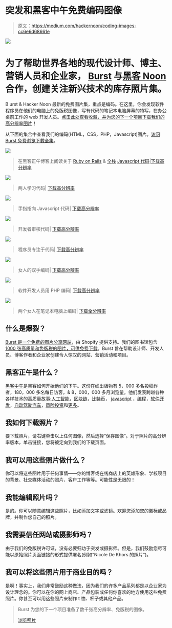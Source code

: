 # 突发和黑客中午免费编码图像

> 原文：<https://medium.com/hackernoon/coding-images-cc6e6d68661e>

![](img/e2c9946770926953063906bca089c695.png)

# 为了帮助世界各地的现代设计师、博主、营销人员和企业家， [Burst](http://burst.shopify.com) 与[黑客 Noon](http://hackernoon.com) 合作，创建关注新兴技术的库存照片集。

B urst & Hacker Noon 最新的免费图片集，重点是编码。在这里，你会发现软件程序员在他们的电脑上的免版税图像，写有代码的笔记本电脑屏幕的特写，在办公桌前工作的 web 开发人员。[点击此处查看收藏，并为您的下一个项目下载我们的高分辨率图片](https://burst.shopify.com/coding)！

从下面的集合中查看我们的编码(HTML，CSS，PHP，Javascript)图片。[访问 Burst 免费浏览下载全集](https://burst.shopify.com/coding)。

![](img/67817d1f0a60a44b4fdfc4f0db2ca492.png)

> 在黑客正午博客上阅读关于 [Ruby on Rails](https://hackernoon.com/tagged/ruby-on-rails) & [全栈](https://hackernoon.com/tagged/full-stack) [Javascript 代码](https://hackernoon.com/javascript/home)|[下载高分辨率](https://burst.shopify.com/photos/reading-about-code-on-hackernoon)

![](img/6b46609ca0d3be4908d553005ce6f844.png)

> 两人学习代码| [下载高分辨率](https://burst.shopify.com/photos/two-people-learning-to-code)

![](img/a2783ea5a7a5b3b663a6f9d47cacf95c.png)

> 手指指向 Javascript 代码| [下载高分辨率](https://burst.shopify.com/photos/finger-pointing-at-javascript-code)

![](img/51d067d4787874644a2bde2e91c18553.png)

> 开发者审核代码| [下载高分辨率](https://burst.shopify.com/photos/developer-reviewing-javascript)

![](img/ed1f971d1d9f93c768ab47fdf1b1db61.png)

> 程序员专注于代码| [下载高分辨率](https://burst.shopify.com/photos/programmer-focused-on-code)

![](img/76853ad3fd89c9101d5044862a9608b0.png)

> 女人的双手编码| [下载高分辨率](https://burst.shopify.com/photos/womans-hands-working-on-laptop)

![](img/31a093ae6fcc71ff851ee3d31ba02d53.png)

> 软件开发人员用 PHP 编码| [下载高分辨率](https://burst.shopify.com/photos/software-developer-on-php-code)

![](img/28dcdfbe5f852608d192b75997bc2380.png)

> 两个女人在笔记本电脑上编码| [下载全分辨率](https://burst.shopify.com/photos/two-women-on-laptop)

## 什么是爆裂？

[Burst 是一个免费的图片分享网站](https://burst.shopify.com/)，由 Shopify 提供支持。我们的图书馆包含 [1000 张高质量和免版税的图片，可供免费下载](https://burst.shopify.com/)。Burst 旨在帮助设计师、开发人员、博客作者和企业家创建令人惊叹的网站、营销活动和项目。

## 黑客正午是什么？

[黑客中午](https://hackernoon.com)是黑客如何开始他们的下午。这份在线出版物有 5，000 多名投稿作者，180，000 多名每日访客，& 8，000，000 多月浏览量。他们发表跨越各种各样技术的高质量故事:[人工智能](https://hackernoon.com/artificial-intelligence/home)，[区块链](https://hackernoon.com/blockchain/home)，[比特币](https://hackernoon.com/bitcoin/home)， [javascript](https://hackernoon.com/javascript/home) ，[编程](https://hackernoon.com/tagged/programming)，[软件开发](https://hackernoon.com/tagged/software-development)，[自动驾驶汽车](https://hackernoon.com/tagged/self-driving-cars)，[风险投资](https://hackernoon.com/venture-capital/home)和[更多](http://hackernoon.com/latest)。

## 我如何下载照片？

要下载照片，请右键单击以上任何图像，然后选择“保存图像”。对于照片的高分辨率版本，单击链接，您将被定向到我们的下载页面。

## 我可以用这些照片做什么？

你可以将这些图片用于任何事情——你的博客或在线商店上的英雄形象、学校项目的背景、社交媒体活动的照片、客户工作等等。可能性是无限的！

## 我能编辑照片吗？

是的。你可以随意编辑这些照片，比如添加文字或滤镜。欢迎您添加您的徽标或品牌，并制作您自己的照片。

## 我需要信任网站或摄影师吗？

由于我们的免版税许可证，没有必要归功于突发或摄影师。但是，我们鼓励您尽可能以原始照片页面链接的形式提供署名(例如“Nicole De Khors 的照片”)。

## 我可以将这些照片用于商业目的吗？

是啊！事实上，我们非常鼓励这种做法，因为我们的许多产品系列都是以企业家为设计理念的。你可以在你的网上商店、产品包装或任何你喜欢的地方使用这些免费照片。你甚至可以用这些照片来制作 t 恤、杯子或其他产品。

> Burst 为您的下一个项目准备了数千张高分辨率、免版税的图像。
> 
> [浏览照片](https://burst.shopify.com/free-images)